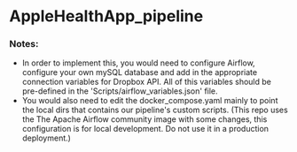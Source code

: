 # AppleHealthApp_pipeline

### Notes:
- In order to implement this, you would need to configure Airflow, configure your own mySQL database and add in the appropriate connection variables for Dropbox API. All of this variables should be pre-defined in the 'Scripts/airflow_variables.json' file.
- You would also need to edit the docker_compose.yaml mainly to point the local dirs that contains our pipeline's custom scripts. (This repo uses the          The Apache Airflow community image with some changes, this configuration is for local development. Do not use it in a production deployment.)
      

      
